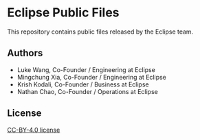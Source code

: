 # Eclipse Public Files

This repository contains public files released by the Eclipse team.


## Authors

- Luke Wang, Co-Founder / Engineering at Eclipse
- Mingchung Xia, Co-Founder / Engineering at Eclipse
- Krish Kodali, Co-Founder / Business at Eclipse
- Nathan Chao, Co-Founder / Operations at Eclipse


## License

[CC-BY-4.0 license](https://github.com/EclipseCard/Public-Files#CC-BY-4.0-1-ov-file)

